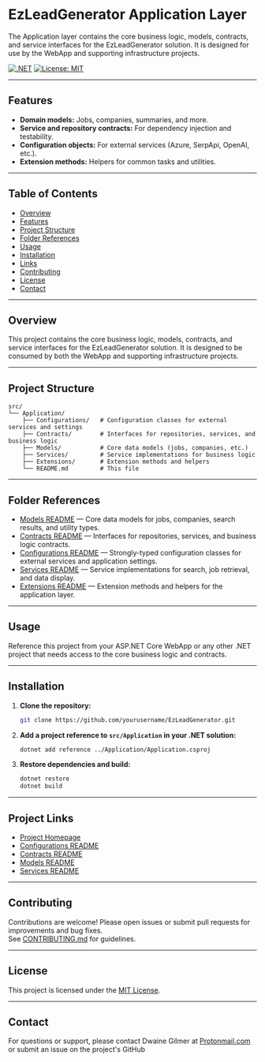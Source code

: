 # EzLeadGenerator Application Layer

The Application layer contains the core business logic, models, contracts, and service interfaces for the EzLeadGenerator solution. It is designed for use by the WebApp and supporting infrastructure projects.

[![.NET](https://img.shields.io/badge/.NET-8.0-blue)](https://dotnet.microsoft.com/download)
[![License: MIT](https://img.shields.io/badge/License-MIT-yellow.svg)](../../LICENSE)

---

## Features

- **Domain models:** Jobs, companies, summaries, and more.
- **Service and repository contracts:** For dependency injection and testability.
- **Configuration objects:** For external services (Azure, SerpApi, OpenAI, etc.).
- **Extension methods:** Helpers for common tasks and utilities.

---

## Table of Contents

- [Overview](#overview)
- [Features](#features)
- [Project Structure](#project-structure)
- [Folder References](#folder-references)
- [Usage](#usage)
- [Installation](#installation)
- [Links](#project-links)
- [Contributing](#contributing)
- [License](#license)
- [Contact](#contact)

---

## Overview

This project contains the core business logic, models, contracts, and service interfaces for the EzLeadGenerator solution. It is designed to be consumed by both the WebApp and supporting infrastructure projects.

---

## Project Structure

```
src/
└── Application/
    ├── Configurations/   # Configuration classes for external services and settings
    ├── Contracts/        # Interfaces for repositories, services, and business logic
    ├── Models/           # Core data models (jobs, companies, etc.)
    ├── Services/         # Service implementations for business logic
    ├── Extensions/       # Extension methods and helpers
    └── README.md         # This file
```

---

## Folder References

- [Models README](./Models/README.md) — Core data models for jobs, companies, search results, and utility types.
- [Contracts README](./Contracts/README.md) — Interfaces for repositories, services, and business logic contracts.
- [Configurations README](./Configurations/README.md) — Strongly-typed configuration classes for external services and application settings.
- [Services README](./Services/README.md) — Service implementations for search, job retrieval, and data display.
- [Extensions README](./Extensions/README.md) — Extension methods and helpers for the application layer.

---

## Usage

Reference this project from your ASP.NET Core WebApp or any other .NET project that needs access to the core business logic and contracts.

---

## Installation

1. **Clone the repository:**
   ```sh
   git clone https://github.com/yourusername/EzLeadGenerator.git
   ```
2. **Add a project reference to `src/Application` in your .NET solution:**
   ```sh
   dotnet add reference ../Application/Application.csproj
   ```
3. **Restore dependencies and build:**
   ```sh
   dotnet restore
   dotnet build
   ```

---

## Project Links

- [Project Homepage](https://github.com/DwaineDGIlmer/EzLeadGenerator)
- [Configurations README](./Configurations/README.md)
- [Contracts README](./Contracts/README.md)
- [Models README](./Models/README.md)
- [Services README](./Services/README.md)

---

## Contributing

Contributions are welcome! Please open issues or submit pull requests for improvements and bug fixes.  
See [CONTRIBUTING.md](../../CONTRIBUTING.md) for guidelines.

---

## License

This project is licensed under the [MIT License](../../LICENSE).

---

## Contact

For questions or support, please contact Dwaine Gilmer at [Protonmail.com](mailto:dwaine.gilmer@protonmail.com) or submit an issue on the project's GitHub
